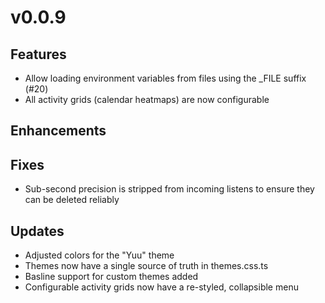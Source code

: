 # v0.0.9

## Features
- Allow loading environment variables from files using the _FILE suffix (#20)
- All activity grids (calendar heatmaps) are now configurable

## Enhancements

## Fixes
- Sub-second precision is stripped from incoming listens to ensure they can be deleted reliably

## Updates
- Adjusted colors for the "Yuu" theme
- Themes now have a single source of truth in themes.css.ts
- Basline support for custom themes added
- Configurable activity grids now have a re-styled, collapsible menu